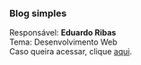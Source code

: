 <h3>Blog simples</h3>

Responsável: <b>Eduardo Ribas</b><br>
Tema: Desenvolvimento Web<br>
Caso queira acessar, clique <a href="https://edwardribas.github.io/gcw-blog/">aqui</a>.
